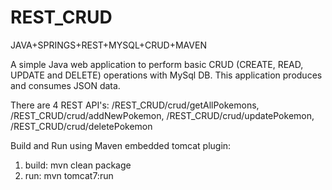 # REST_CRUD
JAVA+SPRINGS+REST+MYSQL+CRUD+MAVEN

A simple Java web application to perform basic CRUD (CREATE, READ, UPDATE and DELETE) operations with MySql DB.
This application produces and consumes JSON data.

There are 4 REST API's:
/REST_CRUD/crud/getAllPokemons,
/REST_CRUD/crud/addNewPokemon,
/REST_CRUD/crud/updatePokemon,
/REST_CRUD/crud/deletePokemon

Build and Run using Maven embedded tomcat plugin:
1. build: mvn clean package 
2. run: mvn tomcat7:run

